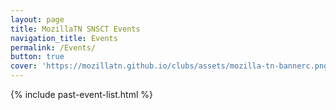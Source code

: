 ```yaml
---
layout: page
title: MozillaTN SNSCT Events
navigation_title: Events
permalink: /Events/
button: true
cover: 'https://mozillatn.github.io/clubs/assets/mozilla-tn-bannerc.png'
---
```


{% include past-event-list.html %}
